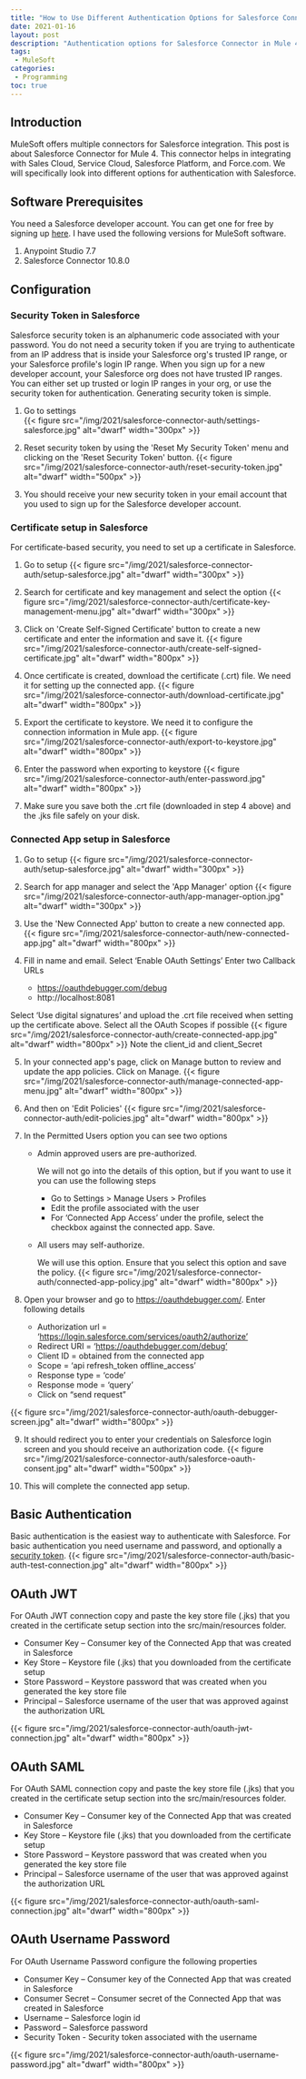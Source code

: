 ```yaml
---
title: "How to Use Different Authentication Options for Salesforce Connector in Mule 4"
date: 2021-01-16
layout: post
description: "Authentication options for Salesforce Connector in Mule 4"
tags:
 - MuleSoft
categories:
 - Programming
toc: true
---
```

## Introduction
MuleSoft offers multiple connectors for Salesforce integration. This post is about Salesforce Connector for Mule 4. This connector helps in integrating with Sales Cloud, Service Cloud, Salesforce Platform, and Force.com. We will specifically look into different options for authentication with Salesforce.

## Software Prerequisites 
You need a Salesforce developer account. You can get one for free by signing up [here](https://developer.salesforce.com/signup). I have used the following versions for MuleSoft software.
1. Anypoint Studio 7.7
2. Salesforce Connector 10.8.0
## Configuration
### Security Token in Salesforce
Salesforce security token is an alphanumeric code associated with your password. You do not need a security token if you are trying to authenticate from an IP address that is inside your Salesforce org's trusted IP range, or your Salesforce profile's login IP range. When you sign up for a new developer account, your Salesforce org does not have trusted IP ranges. You can either set up trusted or login IP ranges in your org, or use the security token for authentication. Generating security token is simple. 
1. Go to settings  
{{< figure src="/img/2021/salesforce-connector-auth/settings-salesforce.jpg" alt="dwarf" width="300px" >}}

2. Reset security token by using the 'Reset My Security Token' menu and clicking on the 'Reset Security Token' button. 
{{< figure src="/img/2021/salesforce-connector-auth/reset-security-token.jpg" alt="dwarf" width="500px" >}}

3. You should receive your new security token in your email account that you used to sign up for the Salesforce developer account. 
### Certificate setup in Salesforce
For certificate-based security, you need to set up a certificate in Salesforce.
1. Go to setup 
{{< figure src="/img/2021/salesforce-connector-auth/setup-salesforce.jpg" alt="dwarf" width="300px" >}}

2. Search for certificate and key management and select the option
{{< figure src="/img/2021/salesforce-connector-auth/certificate-key-management-menu.jpg" alt="dwarf" width="300px" >}}

3. Click on 'Create Self-Signed Certificate' button to create a new certificate and enter the information and save it.
{{< figure src="/img/2021/salesforce-connector-auth/create-self-signed-certificate.jpg" alt="dwarf" width="800px" >}}

4. Once certificate is created, download the certificate (.crt) file. We need it for setting up the connected app.
{{< figure src="/img/2021/salesforce-connector-auth/download-certificate.jpg" alt="dwarf" width="800px" >}}

5. Export the certificate to keystore. We need it to configure the connection information in Mule app.
{{< figure src="/img/2021/salesforce-connector-auth/export-to-keystore.jpg" alt="dwarf" width="800px" >}}

6. Enter the password when exporting to keystore
{{< figure src="/img/2021/salesforce-connector-auth/enter-password.jpg" alt="dwarf" width="800px" >}}

7. Make sure you save both the .crt file (downloaded in step 4 above) and the .jks file safely on your disk.

### Connected App setup in Salesforce
1. Go to setup 
{{< figure src="/img/2021/salesforce-connector-auth/setup-salesforce.jpg" alt="dwarf" width="300px" >}}

2. Search for app manager and select the 'App Manager' option
{{< figure src="/img/2021/salesforce-connector-auth/app-manager-option.jpg" alt="dwarf" width="300px" >}}

3. Use the 'New Connected App' button to create a new connected app.
{{< figure src="/img/2021/salesforce-connector-auth/new-connected-app.jpg" alt="dwarf" width="800px" >}}

4. Fill in name and email. Select ‘Enable OAuth Settings’ Enter two Callback URLs 

    - https://oauthdebugger.com/debug
    - http://localhost:8081
    
Select ‘Use digital signatures’ and upload the .crt file received when setting up the certificate above.
Select all the OAuth Scopes if possible
{{< figure src="/img/2021/salesforce-connector-auth/create-connected-app.jpg" alt="dwarf" width="800px" >}}
Note the client_id and client_Secret

5. In your connected app's page, click on Manage button to review and update the app policies. Click on Manage.
{{< figure src="/img/2021/salesforce-connector-auth/manage-connected-app-menu.jpg" alt="dwarf" width="800px" >}}

6. And then on 'Edit Policies'
{{< figure src="/img/2021/salesforce-connector-auth/edit-policies.jpg" alt="dwarf" width="800px" >}}

7. In the Permitted Users option you can see two options
      
    - Admin approved users are pre-authorized.

      We will not go into the details of this option, but if you want to use it you can use the following steps        
      - Go to Settings > Manage Users > Profiles
      - Edit the profile associated with the user
      - For ‘Connected App Access’ under the profile, select the checkbox against the connected app. Save.

    - All users may self-authorize.

      We will use this option. Ensure that you select this option and save the policy.
      {{< figure src="/img/2021/salesforce-connector-auth/connected-app-policy.jpg" alt="dwarf" width="800px" >}}
8. Open your browser and go to https://oauthdebugger.com/. Enter following details

   - Authorization url = ‘https://login.salesforce.com/services/oauth2/authorize’
   - Redirect URI = ‘https://oauthdebugger.com/debug’
   - Client ID = obtained from the connected app
   - Scope = ‘api refresh_token offline_access’ 
   - Response type = ‘code’
   - Response mode = ‘query’
   - Click on “send request”

{{< figure src="/img/2021/salesforce-connector-auth/oauth-debugger-screen.jpg" alt="dwarf" width="800px" >}}   

9. It should redirect you to enter your credentials on Salesforce login screen and you should receive an authorization code. 
{{< figure src="/img/2021/salesforce-connector-auth/salesforce-oauth-consent.jpg" alt="dwarf" width="500px" >}}

10. This will complete the connected app setup.

## Basic Authentication
Basic authentication is the easiest way to authenticate with Salesforce. For basic authentication you need username and password, and optionally a [security token](#configuration).
{{< figure src="/img/2021/salesforce-connector-auth/basic-auth-test-connection.jpg" alt="dwarf" width="800px" >}}   

## OAuth JWT
For OAuth JWT connection copy and paste the key store file (.jks) that you created in the certificate setup section into the src/main/resources folder. 

- Consumer Key – Consumer key of the Connected App that was created in Salesforce
- Key Store – Keystore file (.jks) that you downloaded from the certificate setup
- Store Password – Keystore password that was created when you generated the key store file
- Principal – Salesforce username of the user that was approved against the authorization URL

{{< figure src="/img/2021/salesforce-connector-auth/oauth-jwt-connection.jpg" alt="dwarf" width="800px" >}}


## OAuth SAML
For OAuth SAML connection copy and paste the key store file (.jks) that you created in the certificate setup section into the src/main/resources folder. 

- Consumer Key – Consumer key of the Connected App that was created in Salesforce
- Key Store – Keystore file (.jks) that you downloaded from the certificate setup
- Store Password – Keystore password that was created when you generated the key store file
- Principal – Salesforce username of the user that was approved against the authorization URL

{{< figure src="/img/2021/salesforce-connector-auth/oauth-saml-connection.jpg" alt="dwarf" width="800px" >}}


## OAuth Username Password
For OAuth Username Password configure the following properties

- Consumer Key – Consumer key of the Connected App that was created in Salesforce
- Consumer Secret – Consumer secret of the Connected App that was created in Salesforce
- Username – Salesforce login id
- Password – Salesforce password
- Security Token - Security token associated with the username

{{< figure src="/img/2021/salesforce-connector-auth/oauth-username-password.jpg" alt="dwarf" width="800px" >}}